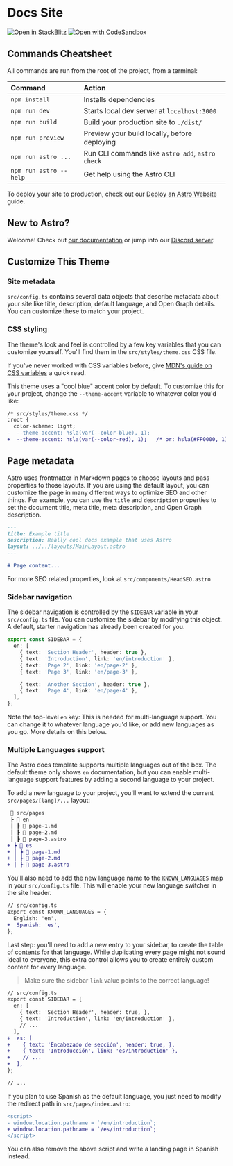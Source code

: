 # Docs Site

[![Open in StackBlitz](https://developer.stackblitz.com/img/open_in_stackblitz.svg)](https://stackblitz.com/github/sibiraj-s/ngx-editor/tree/master/docs)
[![Open with CodeSandbox](https://assets.codesandbox.io/github/button-edit-lime.svg)](https://codesandbox.io/s/github/sibiraj-s/ngx-editor/tree/master/docs)

## Commands Cheatsheet

All commands are run from the root of the project, from a terminal:

| Command                | Action                                           |
| :--------------------- | :----------------------------------------------- |
| `npm install`          | Installs dependencies                            |
| `npm run dev`          | Starts local dev server at `localhost:3000`      |
| `npm run build`        | Build your production site to `./dist/`          |
| `npm run preview`      | Preview your build locally, before deploying     |
| `npm run astro ...`    | Run CLI commands like `astro add`, `astro check` |
| `npm run astro --help` | Get help using the Astro CLI                     |

To deploy your site to production, check out our [Deploy an Astro Website](https://docs.astro.build/guides/deploy) guide.

## New to Astro?

Welcome! Check out [our documentation](https://docs.astro.build) or jump into our [Discord server](https://astro.build/chat).

## Customize This Theme

### Site metadata

`src/config.ts` contains several data objects that describe metadata about your site like title, description, default language, and Open Graph details. You can customize these to match your project.

### CSS styling

The theme's look and feel is controlled by a few key variables that you can customize yourself. You'll find them in the `src/styles/theme.css` CSS file.

If you've never worked with CSS variables before, give [MDN's guide on CSS variables](https://developer.mozilla.org/en-US/docs/Web/CSS/Using_CSS_custom_properties) a quick read.

This theme uses a "cool blue" accent color by default. To customize this for your project, change the `--theme-accent` variable to whatever color you'd like:

```diff
/* src/styles/theme.css */
:root {
  color-scheme: light;
-  --theme-accent: hsla(var(--color-blue), 1);
+  --theme-accent: hsla(var(--color-red), 1);   /* or: hsla(#FF0000, 1); */
```

## Page metadata

Astro uses frontmatter in Markdown pages to choose layouts and pass properties to those layouts. If you are using the default layout, you can customize the page in many different ways to optimize SEO and other things. For example, you can use the `title` and `description` properties to set the document title, meta title, meta description, and Open Graph description.

```markdown
---
title: Example title
description: Really cool docs example that uses Astro
layout: ../../layouts/MainLayout.astro
---

# Page content...
```

For more SEO related properties, look at `src/components/HeadSEO.astro`

### Sidebar navigation

The sidebar navigation is controlled by the `SIDEBAR` variable in your `src/config.ts` file. You can customize the sidebar by modifying this object. A default, starter navigation has already been created for you.

```ts
export const SIDEBAR = {
  en: [
    { text: 'Section Header', header: true },
    { text: 'Introduction', link: 'en/introduction' },
    { text: 'Page 2', link: 'en/page-2' },
    { text: 'Page 3', link: 'en/page-3' },

    { text: 'Another Section', header: true },
    { text: 'Page 4', link: 'en/page-4' },
  ],
};
```

Note the top-level `en` key: This is needed for multi-language support. You can change it to whatever language you'd like, or add new languages as you go. More details on this below.

### Multiple Languages support

The Astro docs template supports multiple languages out of the box. The default theme only shows `en` documentation, but you can enable multi-language support features by adding a second language to your project.

To add a new language to your project, you'll want to extend the current `src/pages/[lang]/...` layout:

```diff
 📂 src/pages
 ┣ 📂 en
 ┃ ┣ 📜 page-1.md
 ┃ ┣ 📜 page-2.md
 ┃ ┣ 📜 page-3.astro
+ ┣ 📂 es
+ ┃ ┣ 📜 page-1.md
+ ┃ ┣ 📜 page-2.md
+ ┃ ┣ 📜 page-3.astro
```

You'll also need to add the new language name to the `KNOWN_LANGUAGES` map in your `src/config.ts` file. This will enable your new language switcher in the site header.

```diff
// src/config.ts
export const KNOWN_LANGUAGES = {
  English: 'en',
+  Spanish: 'es',
};
```

Last step: you'll need to add a new entry to your sidebar, to create the table of contents for that language. While duplicating every page might not sound ideal to everyone, this extra control allows you to create entirely custom content for every language.

> Make sure the sidebar `link` value points to the correct language!

```diff
// src/config.ts
export const SIDEBAR = {
  en: [
    { text: 'Section Header', header: true, },
    { text: 'Introduction', link: 'en/introduction' },
    // ...
  ],
+  es: [
+    { text: 'Encabezado de sección', header: true, },
+    { text: 'Introducción', link: 'es/introduction' },
+    // ...
+  ],
};

// ...
```

If you plan to use Spanish as the default language, you just need to modify the redirect path in `src/pages/index.astro`:

```diff
<script>
- window.location.pathname = `/en/introduction`;
+ window.location.pathname = `/es/introduction`;
</script>
```

You can also remove the above script and write a landing page in Spanish instead.
